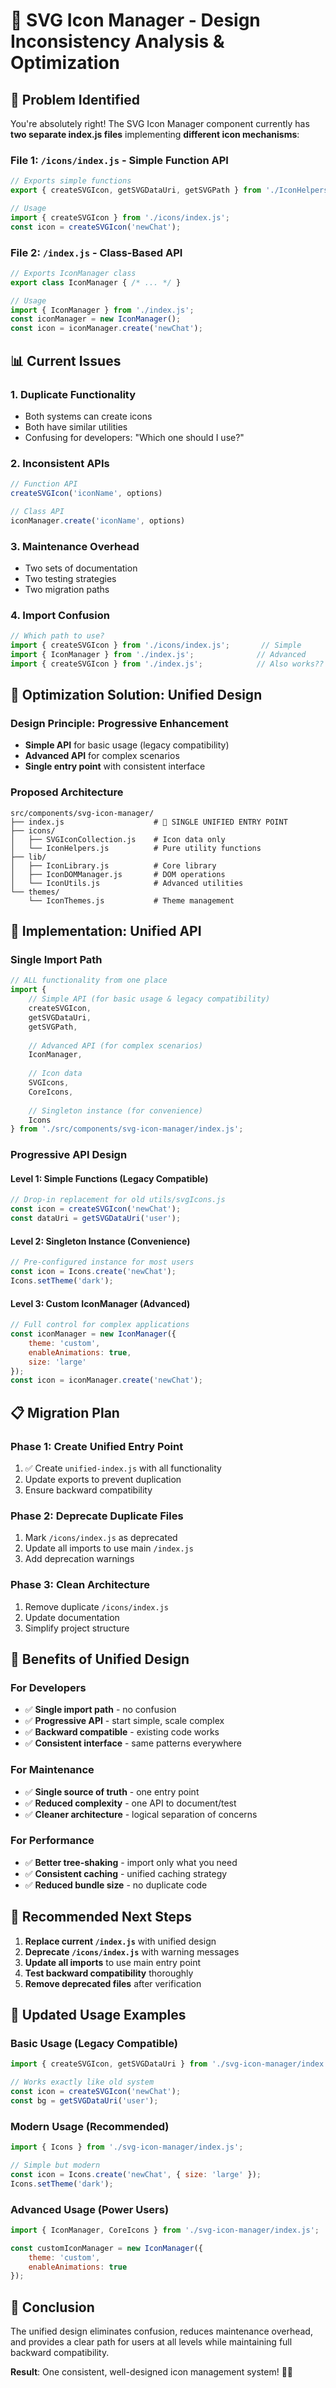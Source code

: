 # 🔧 SVG Icon Manager - Design Inconsistency Analysis & Optimization

## 🚨 **Problem Identified**

You're absolutely right! The SVG Icon Manager component currently has **two separate index.js files** implementing **different icon mechanisms**:

### **File 1: `/icons/index.js`** - Simple Function API
```javascript
// Exports simple functions
export { createSVGIcon, getSVGDataUri, getSVGPath } from './IconHelpers.js';

// Usage
import { createSVGIcon } from './icons/index.js';
const icon = createSVGIcon('newChat');
```

### **File 2: `/index.js`** - Class-Based API  
```javascript
// Exports IconManager class
export class IconManager { /* ... */ }

// Usage
import { IconManager } from './index.js';
const iconManager = new IconManager();
const icon = iconManager.create('newChat');
```

## 📊 **Current Issues**

### 1. **Duplicate Functionality**
- Both systems can create icons
- Both have similar utilities
- Confusing for developers: "Which one should I use?"

### 2. **Inconsistent APIs**
```javascript
// Function API
createSVGIcon('iconName', options)

// Class API  
iconManager.create('iconName', options)
```

### 3. **Maintenance Overhead**
- Two sets of documentation
- Two testing strategies
- Two migration paths

### 4. **Import Confusion**
```javascript
// Which path to use?
import { createSVGIcon } from './icons/index.js';       // Simple
import { IconManager } from './index.js';              // Advanced
import { createSVGIcon } from './index.js';            // Also works??
```

## 🎯 **Optimization Solution: Unified Design**

### **Design Principle: Progressive Enhancement**
- **Simple API** for basic usage (legacy compatibility)
- **Advanced API** for complex scenarios
- **Single entry point** with consistent interface

### **Proposed Architecture**

```
src/components/svg-icon-manager/
├── index.js                    # 🎯 SINGLE UNIFIED ENTRY POINT
├── icons/
│   ├── SVGIconCollection.js    # Icon data only
│   └── IconHelpers.js          # Pure utility functions
├── lib/
│   ├── IconLibrary.js          # Core library
│   ├── IconDOMManager.js       # DOM operations
│   └── IconUtils.js            # Advanced utilities
└── themes/
    └── IconThemes.js           # Theme management
```

## 🔄 **Implementation: Unified API**

### **Single Import Path**
```javascript
// ALL functionality from one place
import { 
    // Simple API (for basic usage & legacy compatibility)
    createSVGIcon, 
    getSVGDataUri, 
    getSVGPath,
    
    // Advanced API (for complex scenarios)
    IconManager,
    
    // Icon data
    SVGIcons,
    CoreIcons,
    
    // Singleton instance (for convenience)
    Icons
} from './src/components/svg-icon-manager/index.js';
```

### **Progressive API Design**

#### **Level 1: Simple Functions (Legacy Compatible)**
```javascript
// Drop-in replacement for old utils/svgIcons.js
const icon = createSVGIcon('newChat');
const dataUri = getSVGDataUri('user');
```

#### **Level 2: Singleton Instance (Convenience)**
```javascript
// Pre-configured instance for most users
const icon = Icons.create('newChat');
Icons.setTheme('dark');
```

#### **Level 3: Custom IconManager (Advanced)**
```javascript
// Full control for complex applications
const iconManager = new IconManager({
    theme: 'custom',
    enableAnimations: true,
    size: 'large'
});
const icon = iconManager.create('newChat');
```

## 📋 **Migration Plan**

### **Phase 1: Create Unified Entry Point**
1. ✅ Create `unified-index.js` with all functionality
2. Update exports to prevent duplication
3. Ensure backward compatibility

### **Phase 2: Deprecate Duplicate Files**
1. Mark `/icons/index.js` as deprecated
2. Update all imports to use main `/index.js`
3. Add deprecation warnings

### **Phase 3: Clean Architecture**
1. Remove duplicate `/icons/index.js`
2. Update documentation
3. Simplify project structure

## 🎯 **Benefits of Unified Design**

### **For Developers**
- ✅ **Single import path** - no confusion
- ✅ **Progressive API** - start simple, scale complex
- ✅ **Backward compatible** - existing code works
- ✅ **Consistent interface** - same patterns everywhere

### **For Maintenance**
- ✅ **Single source of truth** - one entry point
- ✅ **Reduced complexity** - one API to document/test
- ✅ **Cleaner architecture** - logical separation of concerns

### **For Performance**
- ✅ **Better tree-shaking** - import only what you need
- ✅ **Consistent caching** - unified caching strategy
- ✅ **Reduced bundle size** - no duplicate code

## 🚀 **Recommended Next Steps**

1. **Replace current `/index.js`** with unified design
2. **Deprecate `/icons/index.js`** with warning messages
3. **Update all imports** to use main entry point
4. **Test backward compatibility** thoroughly
5. **Remove deprecated files** after verification

## 📖 **Updated Usage Examples**

### **Basic Usage (Legacy Compatible)**
```javascript
import { createSVGIcon, getSVGDataUri } from './svg-icon-manager/index.js';

// Works exactly like old system
const icon = createSVGIcon('newChat');
const bg = getSVGDataUri('user');
```

### **Modern Usage (Recommended)**
```javascript
import { Icons } from './svg-icon-manager/index.js';

// Simple but modern
const icon = Icons.create('newChat', { size: 'large' });
Icons.setTheme('dark');
```

### **Advanced Usage (Power Users)**
```javascript
import { IconManager, CoreIcons } from './svg-icon-manager/index.js';

const customIconManager = new IconManager({
    theme: 'custom',
    enableAnimations: true
});
```

## 🏁 **Conclusion**

The unified design eliminates confusion, reduces maintenance overhead, and provides a clear path for users at all levels while maintaining full backward compatibility.

**Result**: One consistent, well-designed icon management system! 🎨✨
